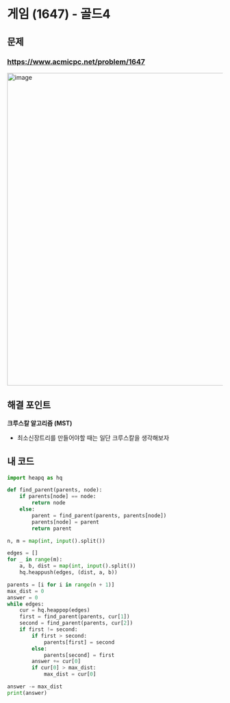 # 게임 (1647) - 골드4

## 문제 
### https://www.acmicpc.net/problem/1647
<img width="728" alt="image" src="https://user-images.githubusercontent.com/72330884/191008793-36b62275-88b1-479a-90d5-1d3d5488d014.png">

## 해결 포인트
**크루스칼 알고리즘 (MST)**
- 최소신장트리를 만들어야할 때는 일단 크루스칼을 생각해보자

## 내 코드
```python
import heapq as hq

def find_parent(parents, node):
    if parents[node] == node:
        return node
    else:
        parent = find_parent(parents, parents[node])
        parents[node] = parent
        return parent

n, m = map(int, input().split())

edges = []
for _ in range(m):
    a, b, dist = map(int, input().split())
    hq.heappush(edges, (dist, a, b))

parents = [i for i in range(n + 1)]
max_dist = 0
answer = 0
while edges:
    cur = hq.heappop(edges)
    first = find_parent(parents, cur[1])
    second = find_parent(parents, cur[2])
    if first != second:
        if first > second:
            parents[first] = second
        else:
            parents[second] = first
        answer += cur[0]
        if cur[0] > max_dist:
            max_dist = cur[0]

answer -= max_dist
print(answer)
```


